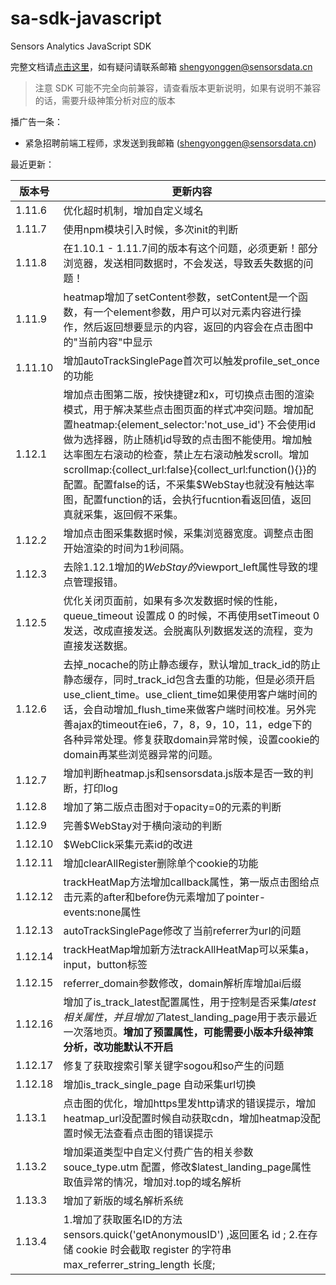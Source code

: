 # sa-sdk-javascript

Sensors Analytics JavaScript SDK  

完整文档请[点击这里](http://www.sensorsdata.cn/manual/js_sdk.html)，如有疑问请联系邮箱 shengyonggen@sensorsdata.cn  

> 注意 SDK 可能不完全向前兼容，请查看版本更新说明，如果有说明不兼容的话，需要升级神策分析对应的版本  

播广告一条： 
 * 紧急招聘前端工程师，求发送到我邮箱 (shengyonggen@sensorsdata.cn)    

 
最近更新： 

| 版本号 | 更新内容 |
| ------ | ------ | 
|1.11.6 | 优化超时机制，增加自定义域名   |
|1.11.7 | 使用npm模块引入时候，多次init的判断   |
|1.11.8| 在1.10.1 - 1.11.7间的版本有这个问题，必须更新！部分浏览器，发送相同数据时，不会发送，导致丢失数据的问题！  |
1.11.9| heatmap增加了setContent参数，setContent是一个函数，有一个element参数，用户可以对元素内容进行操作，然后返回想要显示的内容，返回的内容会在点击图中的"当前内容"中显示  |
|1.11.10| 增加autoTrackSinglePage首次可以触发profile_set_once的功能  |
|1.12.1| 增加点击图第二版，按快捷键z和x，可切换点击图的渲染模式，用于解决某些点击图页面的样式冲突问题。增加配置heatmap:{element_selector:'not_use_id'} 不会使用id做为选择器，防止随机id导致的点击图不能使用。增加触达率图左右滚动的检查，禁止左右滚动触发scroll。增加scrollmap:{collect_url:false}{collect_url:function(){}}的配置。配置false的话，不采集$WebStay也就没有触达率图，配置function的话，会执行fucntion看返回值，返回真就采集，返回假不采集。  |
|1.12.2| 增加点击图采集数据时候，采集浏览器宽度。调整点击图开始渲染的时间为1秒间隔。  |
|1.12.3| 去除1.12.1增加的$WebStay的$viewport_left属性导致的埋点管理报错。    |
|1.12.5| 优化关闭页面前，如果有多次发数据时候的性能，queue_timeout 设置成 0 的时候，不再使用setTimeout 0发送，改成直接发送。会脱离队列数据发送的流程，变为直接发送数据。     |
|1.12.6| 去掉_nocache的防止静态缓存，默认增加_track_id的防止静态缓存，同时_track_id包含去重的功能，但是必须开启use_client_time。use_client_time如果使用客户端时间的话，会自动增加_flush_time来做客户端时间校准。另外完善ajax的timeout在ie6，7，8，9，10，11，edge下的各种异常处理。修复获取domain异常时候，设置cookie的domain再某些浏览器异常的问题。  |
|1.12.7| 增加判断heatmap.js和sensorsdata.js版本是否一致的判断，打印log  |
|1.12.8| 增加了第二版点击图对于opacity=0的元素的判断|
|1.12.9| 完善$WebStay对于横向滚动的判断|  
|1.12.10| $WebClick采集元素id的改进  |
|1.12.11| 增加clearAllRegister删除单个cookie的功能  |
|1.12.12| trackHeatMap方法增加callback属性，第一版点击图给点击元素的after和before伪元素增加了pointer-events:none属性  |
|1.12.13| autoTrackSinglePage修改了当前referrer为url的问题  |
|1.12.14| trackHeatMap增加新方法trackAllHeatMap可以采集a，input，button标签  |
|1.12.15| referrer_domain参数修改，domain解析库增加ai后缀 | 
|1.12.16| 增加了is_track_latest配置属性，用于控制是否采集$latest相关属性，并且增加了$latest_landing_page用于表示最近一次落地页。**增加了预置属性，可能需要小版本升级神策分析，改功能默认不开启**|
|1.12.17| 修复了获取搜索引擎关键字sogou和so产生的问题  | 
|1.12.18| 增加is_track_single_page 自动采集url切换  |
|1.13.1| 点击图的优化，增加https里发http请求的错误提示，增加heatmap_url没配置时候自动获取cdn，增加heatmap没配置时候无法查看点击图的错误提示  |
|1.13.2| 增加渠道类型中自定义付费广告的相关参数 souce_type.utm 配置，修改$latest_landing_page属性取值异常的情况，增加对.top的域名解析|
|1.13.3| 增加了新版的域名解析系统|
|1.13.4| 1.增加了获取匿名ID的方法 sensors.quick('getAnonymousID') ,返回匿名 id ; 2.在存储 cookie 时会截取 register 的字符串 max_referrer_string_length 长度;|


